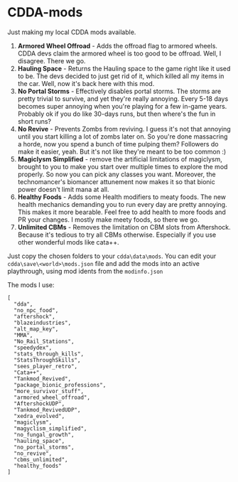 # CDDA-mods

Just making my local CDDA mods available.

1. **Armored Wheel Offroad** - Adds the offroad flag to armored wheels. CDDA devs claim the armored wheel is too good to be offroad. Well, I disagree. There we go.
2. **Hauling Space** - Returns the Hauling space to the game right like it used to be. The devs decided to just get rid of it, which killed all my items in the car. Well, now it's back here with this mod.
3. **No Portal Storms** - Effectively disables portal storms. The storms are pretty trivial to survive, and yet they're really annoying. Every 5-18 days becomes super annoying when you're playing for a few in-game years. Probably ok if you do like 30-days runs, but then where's the fun in short runs?
4. **No Revive** - Prevents Zombs from reviving. I guess it's not that annoying until you start killing a lot of zombs later on. So you're done massacring a horde, now you spend a bunch of time pulping them? Followers do make it easier, yeah. But it's not like they're meant to be too common :)
5. **Magiclysm Simplified** - remove the artificial limitations of magiclysm, brought to you to make you start over multiple times to explore the mod properly. So now you can pick any classes you want. Moreover, the technomancer's biomancer attunement now makes it so that bionic power doesn't limit mana at all. 
5. **Healthy Foods** - Adds some Health modifiers to meaty foods. The new health mechanics demanding you to run every day are pretty annoying. This makes it more bearable. Feel free to add health to more foods and PR your changes. I mostly make meety foods, so there we go.
6. **Unlimited CBMs** - Removes the limitation on CBM slots from Aftershock. Because it's tedious to try all CBMs otherwise. Especially if you use other wonderful mods like cata++.

Just copy the chosen folders to your `cdda\data\mods`. You can edit your `cdda\save\<world>\mods.json` file and add the mods into an active playthrough, using mod idents from the `modinfo.json`


The mods I use: 

```
[
  "dda",
  "no_npc_food",
  "aftershock",
  "blazeindustries",
  "alt_map_key",
  "MMA",
  "No_Rail_Stations",
  "speedydex",
  "stats_through_kills",
  "StatsThroughSkills",
  "sees_player_retro",
  "Cata++",
  "Tankmod_Revived",
  "package_bionic_professions",
  "more_survivor_stuff",
  "armored_wheel_offroad",
  "AftershockUDP",
  "Tankmod_RevivedUDP",
  "xedra_evolved",
  "magiclysm",
  "magyclism_simplified",
  "no_fungal_growth",
  "hauling_space",
  "no_portal_storms",
  "no_revive",
  "cbms_unlimited",
  "healthy_foods"
]
```

